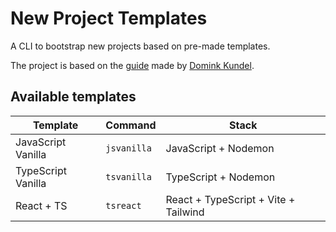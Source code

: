 # New Project Templates

A CLI to bootstrap new projects based on pre-made templates.

The project is based on the [guide](https://www.twilio.com/blog/how-to-build-a-cli-with-node-js)
made by [Domink Kundel](https://github.com/dkundel).

## Available templates

| Template | Command | Stack |
| - | - | - |
| JavaScript Vanilla | `jsvanilla` | JavaScript + Nodemon |
| TypeScript Vanilla | `tsvanilla` | TypeScript + Nodemon |
| React + TS | `tsreact` | React + TypeScript + Vite + Tailwind |
